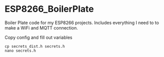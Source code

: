 # ESP8266_BoilerPlate
Boiler Plate code for my ESP8266 projects. Includes everything I need to to make a WiFi and MQTT connection.

Copy config and fill out variables
```
cp secrets_dist.h secrets.h
nano secrets.h
```
